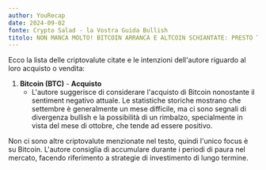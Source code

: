 ```yaml
---
author: YouRecap
date: 2024-09-02
fonte: Crypto Salad - la Vostra Guida Bullish
titolo: NON MANCA MOLTO! BITCOIN ARRANCA E ALTCOIN SCHIANTATE: PRESTO TUTTO AVRA' SENSO!
---
```


Ecco la lista delle criptovalute citate e le intenzioni dell'autore riguardo al loro acquisto o vendita:

1. **Bitcoin (BTC)** - **Acquisto**
   - L'autore suggerisce di considerare l'acquisto di Bitcoin nonostante il sentiment negativo attuale. Le statistiche storiche mostrano che settembre è generalmente un mese difficile, ma ci sono segnali di divergenza bullish e la possibilità di un rimbalzo, specialmente in vista del mese di ottobre, che tende ad essere positivo.

Non ci sono altre criptovalute menzionate nel testo, quindi l'unico focus è su Bitcoin. L'autore consiglia di accumulare durante i periodi di paura nel mercato, facendo riferimento a strategie di investimento di lungo termine.
